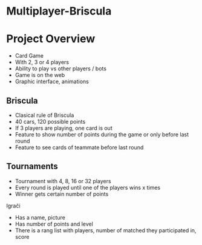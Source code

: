 # Multiplayer-Briscula


# Project Overview
- Card Game
-	With 2, 3 or 4 players
- Ability to play vs other players / bots
- Game is on the web 
- Graphic interface, animations
 
## Briscula
-	Clasical rule of Briscula
- 40 cars, 120 possible points
-	If 3 players are playing, one card is out
-	Feature to show number of points during the game or only before last round
-	Feature to see cards of teammate before last round

## Tournaments
-	Tournament with 4, 8, 16 or 32 players
-	Every round is played until one of the players wins x times
-	Winner gets certain number of points


Igrači
-	Has a name, picture
-	Has number of points and level
- There is a rang list with players, number of matched they participated in, score
